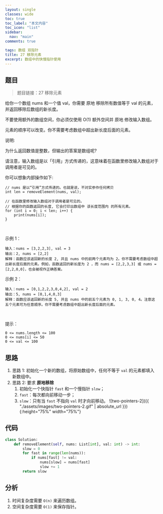 ```yaml
---
layout: single
classes: wide
toc: true
toc_label: "本文内容"
toc_icon: "list"
sidebar:
  nav: "main"
comments: true

tags: 数组 双指针
title: 27 移除元素
excerpt: 数组中的快慢指针使用
---
```


## 题目

> 题目链接：27 移除元素

给你一个数组 nums 和一个值 val，你需要 原地 移除所有数值等于 val 的元素，并返回移除后数组的新长度。

不要使用额外的数组空间，你必须仅使用 O(1) 额外空间并 原地 修改输入数组。

元素的顺序可以改变。你不需要考虑数组中超出新长度后面的元素。

说明:

为什么返回数值是整数，但输出的答案是数组呢?

请注意，输入数组是以「引用」方式传递的，这意味着在函数里修改输入数组对于调用者是可见的。

你可以想象内部操作如下:

    // nums 是以“引用”方式传递的。也就是说，不对实参作任何拷贝
    int len = removeElement(nums, val);

    // 在函数里修改输入数组对于调用者是可见的。
    // 根据你的函数返回的长度, 它会打印出数组中 该长度范围内 的所有元素。
    for (int i = 0; i < len; i++) {
        print(nums[i]);
    }
 

示例 1：

    输入：nums = [3,2,2,3], val = 3
    输出：2, nums = [2,2]
    解释：函数应该返回新的长度 2, 并且 nums 中的前两个元素均为 2。你不需要考虑数组中超出新长度后面的元素。例如，函数返回的新长度为 2 ，而 nums = [2,2,3,3] 或 nums = [2,2,0,0]，也会被视作正确答案。
示例 2：

    输入：nums = [0,1,2,2,3,0,4,2], val = 2
    输出：5, nums = [0,1,4,0,3]
    解释：函数应该返回新的长度 5, 并且 nums 中的前五个元素为 0, 1, 3, 0, 4。注意这五个元素可为任意顺序。你不需要考虑数组中超出新长度后面的元素。
 

提示：

    0 <= nums.length <= 100
    0 <= nums[i] <= 50
    0 <= val <= 100

## 思路 

1. 思路 1: 初始化一个新的数组，将原始数组中，任何不等于 `val` 的元素都填入新数组中。
2. 思路 2: 要求 **原地移除**
   1. 初始化一个快指针 `fast` 和一个慢指针 `slow`；
   2. `fast`：每次都向前移动一步；
   3. `slow`：只有当 `fast` 不指向 `val` 时才向前移动。
    ![two-pointers-2]({{ "./assets/images/two-pointers-2.gif" | absolute_url }}){:height="75%" width="75%"}

## 代码 

```python
class Solution:
    def removeElement(self, nums: List[int], val: int) -> int:
        slow = 0
        for fast in range(len(nums)):
            if nums[fast] != val:
                nums[slow] = nums[fast]
                slow += 1
        return slow
```

## 分析 

1. 时间复杂度需要 `O(n)` 来遍历数组。
2. 空间复杂度需要 `O(1)` 来保存指针。